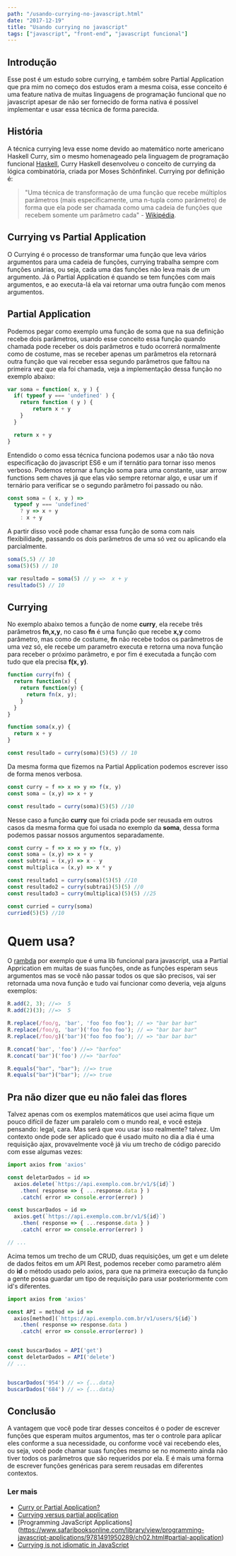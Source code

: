 ```yaml
---
path: "/usando-currying-no-javascript.html"
date: "2017-12-19"
title: "Usando currying no javascript"
tags: ["javascript", "front-end", "javascript funcional"]
---
```


## Introdução
Esse post é um estudo sobre currying, e também sobre Partial Application que pra mim no começo dos estudos eram a mesma coisa, esse conceito é uma feature nativa de muitas linguagens de programação funcional que no javascript apesar de não ser fornecido de forma nativa é possível implementar e usar essa técnica de forma parecida.

## História
A técnica currying leva esse nome devido ao matemático norte americano Haskell Curry, sim o mesmo homenageado pela linguagem de programação funcional [Haskell](https://www.haskell.org/), Curry Haskell desenvolveu o conceito de currying da lógica combinatória, criada por Moses Schönfinkel. Currying por definição é:

> "Uma técnica de transformação de uma função que recebe múltiplos parâmetros (mais especificamente, uma n-tupla como parâmetro) de forma que ela pode ser chamada como uma cadeia de funções que recebem somente um parâmetro cada" - [Wikipédia](https://pt.wikipedia.org/wiki/Currying).

## Currying vs Partial Application
O Currying é o processo de transformar uma função que leva vários argumentos para uma cadeia de funções, currying trabalha sempre com funções unárias, ou seja, cada uma das funções não leva mais de um argumento. Já o Partial Application é quando se tem funções com mais argumentos, e ao executa-lá ela vai retornar uma outra função com menos argumentos.

## Partial Application
Podemos pegar como exemplo uma função de soma que na sua definição recebe dois parâmetros, usando esse conceito  essa função quando chamada pode receber os dois parâmetros e tudo ocorrerá normalmente como de costume, mas se receber apenas um parâmetros ela retornará outra função que vai receber essa segundo parâmetros que faltou na primeira vez que ela foi chamada, veja a implementação dessa função no exemplo abaixo:

```js
var soma = function( x, y ) {
  if( typeof y === 'undefined' ) {
    return function ( y ) {
        return x + y
    }
  }

  return x + y
}
```

Entendido o como essa técnica funciona podemos usar a não tão nova especificação do javascript ES6 e um if ternátio para tornar isso menos verboso. Podemos retornar a função soma para uma constante, usar arrow functions sem chaves já que elas vão sempre retornar algo, e usar um if ternário para verificar se o segundo parâmetro foi passado ou não.

```js
const soma = ( x, y ) =>
  typeof y === 'undefined'
    ? y => x + y
    : x + y
```

A partir disso você pode chamar essa função de soma com nais flexibilidade, passando os dois parâmetros de uma só vez ou aplicando ela parcialmente.

```js
soma(5,5) // 10
soma(5)(5) // 10

var resultado = soma(5) // y =>  x + y
resultado(5) // 10
```

## Currying
No exemplo abaixo temos a função de nome **curry**, ela recebe três parâmetros **fn,x,y**, no caso **fn** é uma função que recebe **x,y** como parâmetro, mas como de costume, **fn** não recebe todos os parâmetros de uma vez só, ele recebe um parametro executa e retorna uma nova função para receber o próximo parâmetro, e por fim é executada a função com tudo que ela precisa **f(x, y)**.

```js
function curry(fn) {
  return function(x) {
    return function(y) {
      return fn(x, y);
    }
  }
}

function soma(x,y) {
  return x + y
}

const resultado = curry(soma)(5)(5) // 10
```

Da mesma forma que fizemos na Partial Application podemos escrever isso de forma menos verbosa.

```js
const curry = f => x => y => f(x, y)
const soma = (x,y) => x + y

const resultado = curry(soma)(5)(5) //10
```

Nesse caso a função **curry** que foi criada pode ser reusada em outros casos da mesma forma que foi usada no exemplo da **soma**, dessa forma podemos passar nossos argumentos separadamente.

```js
const curry = f => x => y => f(x, y)
const soma = (x,y) => x + y
const subtrai = (x,y) => x - y
const multiplica = (x,y) => x * y

const resultado1 = curry(soma)(5)(5) //10
const resultado2 = curry(subtrai)(5)(5) //0
const resultado3 = curry(multiplica)(5)(5) //25

const curried = curry(soma)
curried(5)(5) //10
```

# Quem usa? 

O [rambda](http://ramdajs.com/docs/#curry) por exemplo que é uma lib funcional para javascript, usa a Partial Apprication em muitas de suas funções, onde as funções esperam seus argumentos mas se você não passar todos os que são precisos, vai ser retornada uma nova função e tudo vai funcionar como deveria, veja alguns exemplos:

```js
R.add(2, 3); //=>  5
R.add(2)(3); //=>  5

R.replace(/foo/g, 'bar', 'foo foo foo'); // => "bar bar bar"
R.replace(/foo/g, 'bar')('foo foo foo'); // => "bar bar bar"
R.replace(/foo/g)('bar')('foo foo foo'); // => "bar bar bar"

R.concat('bar', 'foo') //=> "barfoo"
R.concat('bar')('foo') //=> "barfoo"

R.equals("bar", "bar"); //=> true
R.equals("bar")("bar"); //=> true
```

## Pra não dizer que eu não falei das flores
Talvez apenas com os exemplos matemáticos que usei acima fique um pouco difícil de fazer um paralelo com o mundo real, e você esteja pensando: legal, cara. Mas será que vou usar isso realmente? talvez. Um contexto onde pode ser aplicado que é usado muito no dia a dia é uma requisição ajax, provavelmente você já viu um trecho de código parecido com esse algumas vezes:

```js
import axios from 'axios'

const deletarDados = id =>
  axios.delete(`https://api.exemplo.com.br/v1/${id}`)
    .then( response => { ...response.data } )
    .catch( error => console.error(error) )

const buscarDados = id =>
  axios.get(`https://api.exemplo.com.br/v1/${id}`)
    .then( response => { ...response.data } )
    .catch( error => console.error(error) )

// ...
```

Acima temos um trecho de um CRUD, duas requisições, um get e um delete de dados feitos em um API Rest, podemos receber como parametro além do **id** o método usado pelo axios, para que na primeira execução da função a gente possa guardar um tipo de requisição para usar posteriormente com id's diferentes.


```js
import axios from 'axios'

const API = method => id =>
  axios[method](`https://api.exemplo.com.br/v1/users/${id}`)
    .then( response => response.data )
    .catch( error => console.error(error) )


const buscarDados = API('get')
const deletarDados = API('delete')
// ...


buscarDados('954') // => {...data}
buscarDados('684') // => {...data}
```

## Conclusão

A vantagem que você pode tirar desses conceitos é o poder de escrever funções que esperam muitos argumentos, mas ter o controle para aplicar eles conforme a sua necessidade, ou conforme você vai recebendo eles, ou seja, você pode chamar suas funções mesmo se no momento ainda não tiver todos os parâmetros que são requeridos por ela. E é mais uma forma de escrever funções genéricas para serem reusadas em diferentes contextos.

### Ler mais
* [Curry or Partial Application?](https://medium.com/javascript-scene/curry-or-partial-application-8150044c78b8)
* [Currying versus partial application](http://2ality.com/2011/09/currying-vs-part-eval.html)
* [Programming JavaScript Applications] (https://www.safaribooksonline.com/library/view/programming-javascript-applications/9781491950289/ch02.html#partial-application)
* [Currying is not idiomatic in JavaScript](http://2ality.com/2017/11/currying-in-js.html)